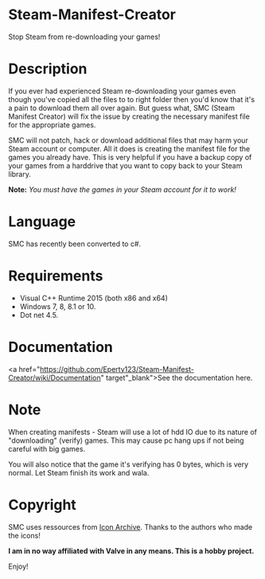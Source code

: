 # Steam-Manifest-Creator
Stop Steam from re-downloading your games!

# Description
If you ever had experienced Steam re-downloading your games even though you've copied all the files to to right folder then you'd know that it's
a pain to download them all over again. But guess what, SMC (Steam Manifest Creator) will fix the issue by creating the necessary manifest file for the appropriate games.

SMC will not patch, hack or download additional files that may harm your Steam account or computer. All it does is creating the manifest file for the games you already have.
This is very helpful if you have a backup copy of your games from a harddrive that you want to copy back to your Steam library.

<b>Note:</b> <i>You must have the games in your Steam account for it to work!</i>
# Language
SMC has recently been converted to c#.

# Requirements
* Visual C++ Runtime 2015 (both x86 and x64)
* Windows 7, 8, 8.1 or 10.
* Dot net 4.5.

# Documentation
<a href="https://github.com/Eperty123/Steam-Manifest-Creator/wiki/Documentation" target"_blank">See the documentation here.</a>

# Note
When creating manifests - Steam will use a lot of hdd IO due to its nature of "downloading" (verify) games. This may cause pc hang ups if not being careful with big games.

You will also notice that the game it's verifying has 0 bytes, which is very normal. Let Steam finish its work and wala.

# Copyright
SMC uses ressources from <a href="http://iconarchive.com">Icon Archive</a>. Thanks to the authors who made the icons!

<b>I am in no way affiliated with Valve in any means. This is a hobby project.</b>

Enjoy!
